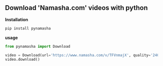 ## Download 'Namasha.com' videos with python


**Installation**
```python
pip install pynamasha
```

**usage**
```python
from pynamasha import Download

video = Download(url='https://www.namasha.com/v/TFVnmajX', quality='240')
video.download()
```